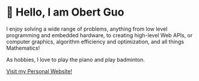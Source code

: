 # 👋 Hello, I am Obert Guo
I enjoy solving a wide range of problems, anything from low level programming and embedded hardware, to creating high-level Web APIs, or computer graphics, algorithm efficiency and optimization, and all things Mathematics!

As hobbies, I love to play the piano and play badminton.

[Visit my Personal Website!](https://obertguo.github.io/)
